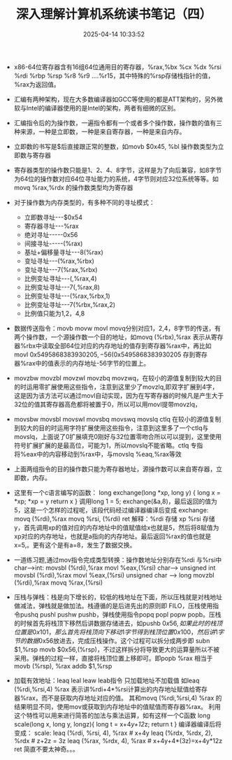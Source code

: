 ﻿---
title: 深入理解计算机系统读书笔记（四）
date: 2025-04-14 10:33:52
tags:
- 深入理解计算机系统
categories:
  - [读书笔记]
description: 本文介绍了 深入理解计算机系统
---

- x86-64位寄存器含有16组64位通用目的寄存器，%rax,%bx %cx %dx %rsi %rdi %rbp %rsp %r8 %r9 ....%r15，其中特殊的%rsp存储栈指针的值，%rax为返回值。
- 汇编有两种架构，现在大多数编译器如GCC等使用的都是ATT架构的，另外微软与Intel的编译器使用的是Intel的架构，两者有细微的区别。
- 汇编指令后的为操作数，一遍指令都有一个或者多个操作数，操作数的值有三种来源，一种是立即数，一种是来自寄存器，一种是来自内存。
- 立即数的书写是$后直接跟正常的整数，如movb $0x45, %bl 操作数类型为立即数与寄存器
- 寄存器类型的操作数只能是1、2、4、8字节，这样是为了向后兼容，如8字节为64位的操作数对应64位寻址能力的系统，4字节则对应32位系统等等。如 movq %rax,%rdx 的操作数类型均为寄存器
-  对于操作数为内存类型的，有多种不同的寻址模式：
	- 立即数寻址---$0x54 
	- 寄存器寻址---%rax
	- 绝对寻址-----0x56
	- 间接寻址-----(%rax)
	- 基址+偏移量寻址---8(%rax)
	- 变址寻址---(%rax,%rbx)
	- 变址寻址---7(%rax,%rbx)
	- 比例变址寻址---(,%rax,4)
	- 比例变址寻址---7(,%rax,8)
	- 比例变址寻址---(%rax,%rbx,1)
	- 比例变址寻址---7(%rbx,%rax,2)
	- 比例值只能为1,2，4,8
- 数据传送指令：movb movw movl movq分别对应1，2,4，8字节的传送，有两个操作数，一个源操作数一个目的地址，如movq (%rbx),%rax 表示从寄存器%rbx中读取全部64位对应的内存地址的值存到寄存器%rax中，再比如movl $0x5495868383930205,-56(%rax)，表示将32立即数$0x5495868383930205 存到寄存器%rax中的值表示的内存地址-56字节的位置上。
- movzbw movzbl movzwl movzbq movzwq，在较小的源值复制到较大的目的时运用零扩展使用这些指令，注意到这里少了movzlq,即双字扩展到4字，这是因为该方法可以通过movl自动实现，因为在写寄存器的时候凡是产生大于32位的值其寄存器高危都将被置于0，所以可以用movl提带movzlq，
-  movsbw movsbl movswl movsbq movswq movslq ctlq 在较小的源值复制到较大的目的时运用字符扩展使用这些指令，注意到这里多了一个ctlq与movslq，上面说了0扩展填充0刚好与32位置零吻合所以可以提到，这里使用符号扩展扩展的是最高位，可能为1，所以movslq不能省略。ctlq 专指将%eax中的内容移动到%rax中，与movslq %eaq,%rax等效
- 上面两组指令的目的操作数只能为寄存器地址，源操作数可以来自寄存器，立即数，内存。
- 这里有一个c语言编写的函数：
		long exchange(long *xp, long y)
		{
			long x = *xp;
			*xp = y
			return x
		}
调用long 1 = 5; exchange(&a,8)，最后返回的值为5，这是一个怎样的过程呢，该段代码经过编译器编译后变成
		exchange:
			movq (%rdi),%rax
			movq %rsi, (%rdi)
			ret
解释：%rdi  存储 xp  %rsi 存储 y，首先调用xp的值对应的内存地址中的值赋值给x也就是5，然后将8赋值为xp对应的内存地址，也就是a指向的内存地址。最后返回%rax的值也就是x=5,。更有这个是有a=8，发生了数据交换。
- 一道练习题,通过mov指令完成类型转换：操作数地址分别存在%rdi 与%rsi中
		char-->int:
				movsbl (%rdi),%rax
				movl %eax,(%rsi)
		char--> unsigned int
				movsbl (%rdi),%rax
				movl %eax,(%rsi)
		unsigned char  -->  long
				movzbl (%rdi),%rax
				movq %rax,(%rsi)

- 压栈与弹栈：栈是向下增长的，较低的栈地址在下面，所以压栈就是对栈地址做减法，弹栈就是做加法。栈遵循的是后进先出的原则即 FILO，压栈使用指令pushq pushl pushw pushb，弹栈使用指令popq popl popw popb。压栈的时候首先将栈顶下移然后讲数据存储进去，如pushb $0x56 ,如果此时的栈顶位置是0x101，那么首先将栈顶向下移动1字节得到栈顶位置0x100，然后讲1字节的数据$0x56放进去，完成压栈操作。这个过程可以拆分成两步即 subn $1,%rsp     movb $0x56,(%rsp)，不过这样拆分将导致更大的运算量所以不被采用。弹栈的过程一样，直接将栈顶位置上移即可。即popb %rax 相当于 movb (%rsp), %rax addb $1,%rsp
- 加载有效地址：leaq leal leaw leab指令 只加载地址不加载值
	如leaq (%rdi,%rsi,4) %rax 表示讲%rdi+4*%rsi计算出的内存地址赋值给寄存器%rax，而不是获取内存地址对应的值。
	其和movq  (%rdi,%rsi,4) %rax 的结果明显不同，使用mov或获取到内存地址中的值赋值而寄存器%rax。
	利用这个特性可以用来进行简答的加法与乘法运算，如有这样一个C函数
	long scale(long x, long y, longz){
		long t = x+4*y+12*z;
		return t
	}
	编译器编译后将变成：
	scale:
		leaq (%rdi, %rsi, 4), %rax   # x+4y
		leaq (%rdx, %rdx, 2), %rdx  # z+2z = 3z
		leaq (%rax, %rdx, 4), %rax  # x+4y+4*(3z)=x+4y*12z
		ret
简直不要太神奇。。。
